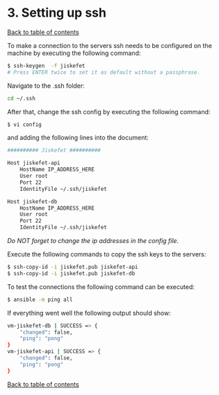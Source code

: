 # 3. Setting up ssh
[Back to table of contents](../readme)

To make a connection to the servers ssh needs to be configured on the machine by executing the following command:
```bash
$ ssh-keygen  -f jiskefet
# Press ENTER twice to set it as default without a passphrase.
```
Navigate to the .ssh folder:
```bash
cd ~/.ssh
```

After that, change the ssh config by executing the following command:
```bash
$ vi config
```
and adding the following lines into the document:
```bash
########## Jiskefet ##########

Host jiskefet-api
    HostName IP_ADDRESS_HERE
    User root
    Port 22
    IdentityFile ~/.ssh/jiskefet

Host jiskefet-db
    HostName IP_ADDRESS_HERE
    User root
    Port 22
    IdentityFile ~/.ssh/jiskefet
```
*Do NOT forget to change the ip addresses in the config file.*

Execute the following commands to copy the ssh keys to the servers:
```bash
$ ssh-copy-id -i jiskefet.pub jiskefet-api
$ ssh-copy-id -i jiskefet.pub jiskefet-db
```

To test the connections the following command can be executed:
```bash
$ ansible -m ping all
```

If everything went well the following output should show:
```bash
vm-jiskefet-db | SUCCESS => {
    "changed": false, 
    "ping": "pong"
}
vm-jiskefet-api | SUCCESS => {
    "changed": false, 
    "ping": "pong"
}
```

[Back to table of contents](../readme)
